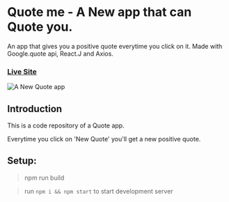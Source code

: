 # Quote me - A New app that can Quote you. 

An app that gives you a positive quote everytime you click on it.
Made with Google.quote api, React.J and Axios. 

### [Live Site](https://Quote-me.netlify.app/)

![A New Quote app](https://user-images.githubusercontent.com/51863978/93818642-ebb53900-fc5a-11ea-99b3-6f5872e126c2.jpg)

## Introduction
This is a code repository of a Quote app. 

Everytime you click on 'New Quote' you'll get a new positive quote.

## Setup:

> npm run build 

> run ```npm i && npm start``` to start development server
